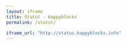 ```yaml
---
layout: iframe
title: Statut - Happyblocks
permalink: /statut/

iframe_url: "http://status.happyblocks.info"
---
```

